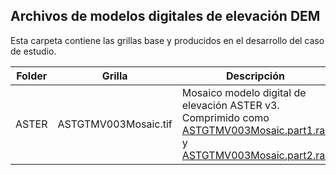 ## Archivos de modelos digitales de elevación DEM

Esta carpeta contiene las grillas base y producidos en el desarrollo del caso de estudio.

| Folder | Grilla               | Descripción                                                                                                                                                                                                                                                                                          | Clase                                                                   |
|--------|----------------------|------------------------------------------------------------------------------------------------------------------------------------------------------------------------------------------------------------------------------------------------------------------------------------------------------|-------------------------------------------------------------------------|
| ASTER  | ASTGTMV003Mosaic.tif | Mosaico modelo digital de elevación ASTER v3. Comprimido como [ASTGTMV003Mosaic.part1.rar](https://github.com/rcfdtools/R.LTWB/blob/main/.dem/ASTER/ASTGTMV003Mosaic.part1.rar) y [ASTGTMV003Mosaic.part2.rar](https://github.com/rcfdtools/R.LTWB/blob/main/.dem/ASTER/ASTGTMV003Mosaic.part2.rar)  | [Ir](https://github.com/rcfdtools/R.LTWB/tree/main/Section02/DEMAster)  |


